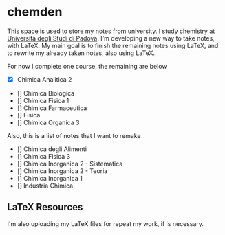 # chemden

This space is used to store my notes from university. I study chemistry at [Università degli Studi di Padova](https://www.unipd.it/).
I'm developing a new way to take notes, with LaTeX.
My main goal is to finish the remaining notes using LaTeX, and to rewrite my already taken notes, also using LaTeX.

For now I complete one course, the remaining are below
- [x] Chimica Analitica 2
- [] Chimica Biologica
- [] Chimica Fisica 1
- [] Chimica Farmaceutica
- [] Fisica
- [] Chimica Organica 3

Also, this is a list of notes that I want to remake
- [] Chimica degli Alimenti
- [] Chimica Fisica 3
- [] Chimica Inorganica 2 - Sistematica
- [] Chimica Inorganica 2 - Teoria
- [] Chimica Inorganica 1
- [] Industria Chimica

## LaTeX Resources
I'm also uploading my LaTeX files for repeat my work, if is necessary.

